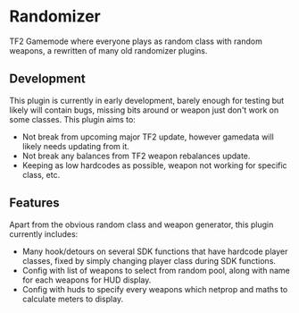 # Randomizer

TF2 Gamemode where everyone plays as random class with random weapons, a rewritten of many old randomizer plugins.

## Development
This plugin is currently in early development, barely enough for testing but likely will contain bugs, missing bits around or weapon just don't work on some classes. This plugin aims to:
- Not break from upcoming major TF2 update, however gamedata will likely needs updating from it.
- Not break any balances from TF2 weapon rebalances update.
- Keeping as low hardcodes as possible, weapon not working for specific class, etc.

## Features
Apart from the obvious random class and weapon generator, this plugin currently includes:
- Many hook/detours on several SDK functions that have hardcode player classes, fixed by simply changing player class during SDK functions.
- Config with list of weapons to select from random pool, along with name for each weapons for HUD display.
- Config with huds to specify every weapons which netprop and maths to calculate meters to display.